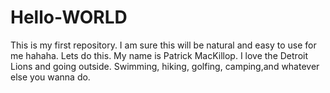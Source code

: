 # Hello-WORLD
This is my first repository. I am sure this will be natural and easy to use for me hahaha.  Lets do this.
My name is Patrick MacKillop. I love the Detroit Lions and going outside. Swimming, hiking, golfing, camping,and whatever else you wanna do. 
